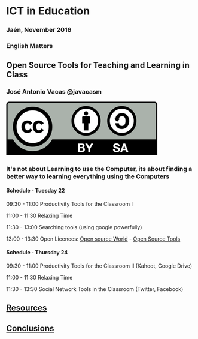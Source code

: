 # ICT in Education

### Jaén, November 2016

### English Matters

## Open Source Tools for Teaching and Learning in Class

### José Antonio Vacas @javacasm

![./Licencia CC.png](./images/Licencia_CC.png)

### It's not about Learning to use the Computer, its about finding a better way to learning everything using the Computers

#### Schedule - Tuesday 22

  09:30 - 11:00 Productivity Tools for the Classroom I

  11:00 - 11:30 Relaxing Time

  11:30 - 13:00 Searching tools (using google powerfully)

  13:00 - 13:30 Open Licences: [Open source World](./OpenSourceWorld.md) - [Open Source Tools](./OpenSourceTools.md)


#### Schedule - Thursday 24

  09:30 - 11:00 Productivity Tools for the Classroom II (Kahoot,  Google Drive)

  11:00 - 11:30 Relaxing Time

  11:30 - 13:30 Social Network Tools in the Classroom (Twitter, Facebook)

## [Resources](./resources.md)

## [Conclusions](./conclusions.md)
